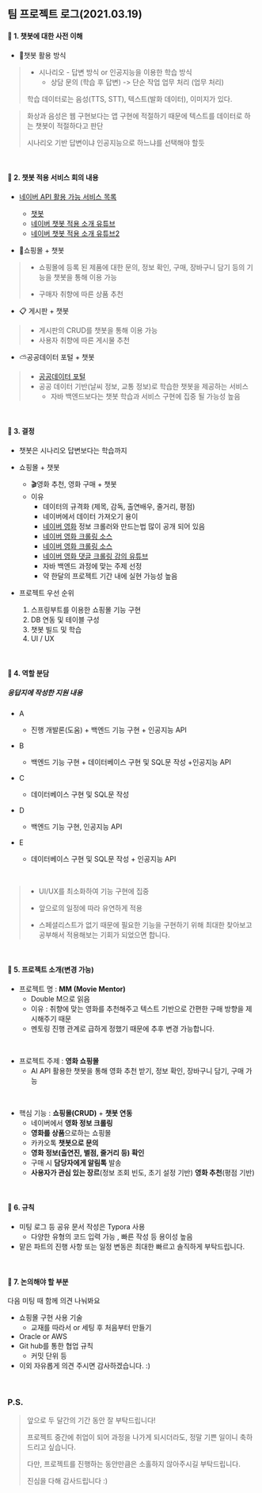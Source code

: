 ## 팀 프로젝트 로그(2021.03.19)

#### 📌 1. 챗봇에 대한 사전 이해

- 📢챗봇 활용 방식

> - 시나리오 - 답변 방식 or 인공지능을 이용한 학습 방식
>   - 상담 문의 (학습 후 답변) -> 단순 작업 업무 처리 (업무 처리)
>
> 학습 데이터로는 음성(TTS, STT), 텍스트(발화 데이터), 이미지가 있다.

> 화상과 음성은 웹 구현보다는 앱 구현에 적절하기 때문에 텍스트를 데이터로 하는 챗봇이 적절하다고 판단
>
> 시나리오 기반 답변이냐 인공지능으로 하느냐를 선택해야 할듯

<br/>

#### 📌 2. 챗봇 적용 서비스 회의 내용

- [네이버 API 활용 가능 서비스 목록](https://www.ncloud.com/product/aiService)
  - [챗봇](https://www.ncloud.com/product/aiService/chatbot)
  - [네이버 챗봇 적용 소개 유튜브](https://www.youtube.com/watch?v=u1TSKpvQKMs)
  - [네이버 챗봇 적용 소개 유튜브2](https://www.youtube.com/watch?v=wwRlG6S87BI)

- 🛒쇼핑몰 + 챗봇

> - 쇼핑몰에 등록 된 제품에 대한 문의, 정보 확인, 구매, 장바구니 담기 등의 기능을 챗봇을 통해 이용 가능
>
> - 구매자 취향에 따른 상품 추천

- 📋 게시판 + 챗봇

> - 게시판의 CRUD를 챗봇을 통해 이용 가능
> - 사용자 취향에 따른 게시물 추천

- ⛅공공데이터 포털 + 챗봇

> - [공공데이터 포털](https://www.data.go.kr/)
> - 공공 데이터 기반(날씨 정보, 교통 정보)로 학습한 챗봇을 제공하는 서비스
>   - 자바 백엔드보다는 챗봇 학습과 서비스 구현에 집중 될 가능성 높음

<br/>

#### 📌 3. 결정

- 챗봇은 시나리오 답변보다는 학습까지

- 쇼핑몰 + 챗봇
  - 🎬영화 추천, 영화 구매 + 챗봇
  - 이유
    - 데이터의 규격화 (제목, 감독, 출연배우, 줄거리, 평점)
    -  네이버에서 데이터 가져오기 용이
      - [네이버 영화](https://movie.naver.com/) 정보 크롤러와 만드는법 많이 공개 되어 있음
      - [네이버 영화 크롤링 소스](https://blog.naver.com/hayandoud/221479065535)
      - [네이버 영화 크롤링 소스](https://benfatto.tistory.com/18)
      - [네이버 영화 댓글 크롤링 강의 유튜브](https://www.youtube.com/watch?v=L13TQPX-IZg)
    - 자바 백엔드 과정에 맞는 주제 선정
    - 약 한달의 프로젝트 기간 내에 실현 가능성 높음
- 프로젝트 우선 순위
  1. 스프링부트를 이용한 쇼핑몰 기능 구현
  2. DB 연동 및 테이블 구성
  3. 챗봇 빌드 및 학습
  4. UI / UX

<br/>

#### 📌 4. 역할 분담

##### 응답지에 작성한 지원 내용

- A
  - 진행 개발론(도움) + 백엔드 기능 구현 + 인공지능 API 

- B
  - 백엔드 기능 구현 + 데이터베이스 구현 및 SQL문 작성 +인공지능 API

- C
  -  데이터베이스 구현 및 SQL문 작성

- D
  -  백엔드 기능 구현, 인공지능 API
- E
  - 데이터베이스 구현 및 SQL문 작성 + 인공지능 API

<br/>

> - UI/UX를 최소화하여 기능 구현에 집중
>
> - 앞으로의 일정에 따라 유연하게 적용
> - 스페셜리스트가 없기 때문에 필요한 기능을 구현하기 위해 최대한 찾아보고 공부해서 적용해보는 기회가 되었으면 합니다.

<br/>

#### 📌 5. 프로젝트 소개(변경 가능)

- 프로젝트 명 : **MM (Movie Mentor)**
  - Double M으로 읽음
  - 이유 : 취향에 맞는 영화를 추천해주고 텍스트 기반으로 간편한 구매 방향을 제시해주기 때문
  - 멘토링 진행 관계로 급하게 정했기 때문에 추후 변경 가능합니다.

<br/>

- 프로젝트 주제 : **영화 쇼핑몰**
  - AI API 활용한 챗봇을 통해 영화 추천 받기, 정보 확인, 장바구니 담기, 구매 가능

<br/>

- 핵심 기능 : **쇼핑몰(CRUD)** + **챗봇 연동**
  - 네이버에서 **영화 정보 크롤링** 
  - **영화를 상품**으로하는 쇼핑몰
  - 카카오톡 **챗봇으로 문의**
  - **영화 정보(출연진, 별점, 줄거리 등) 확인**
  - 구매 시 **담당자에게 알림톡** 발송 
  - **사용자가 관심 있는 장르**(정보 조회 빈도, 초기 설정 기반) **영화 추천**(평점 기반) 

<br/>

#### 📌 6. 규칙

- 미팅 로그 등 공유 문서 작성은 Typora 사용
  - 다양한 유형의 코드 입력 가능 , 빠른 작성 등 용이성 높음
- 맡은 파트의 진행 사항 또는 일정 변동은 최대한 빠르고 솔직하게 부탁드립니다.

<br/>

#### 📌 7. 논의해야 할 부분

다음 미팅 때 함께 의견 나눠봐요

- 쇼핑몰 구현 사용 기술
  - 교재를 따라서 or 세팅 후 처음부터 만들기
- Oracle or AWS 
- Git hub를 통한 협업 규칙
  - 커밋 단위 등
- 이외 자유롭게 의견 주시면 감사하겠습니다. :)

<br/>

### P.S. 

> 앞으로 두 달간의 기간 동안 잘 부탁드립니다!
>
> 프로젝트 중간에 취업이 되어 과정을 나가게 되시더라도, 정말 기쁜 일이니 축하드리고 싶습니다.
>
> 다만, 프로젝트를 진행하는 동안만큼은 소홀하지 않아주시길 부탁드립니다.
>
> 진심을 다해 감사드립니다 :)